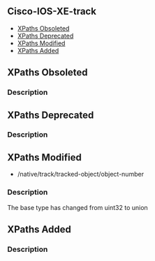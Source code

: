 ## Cisco-IOS-XE-track


- [XPaths Obsoleted](#xpaths-obsoleted)
- [XPaths Deprecated](#xpaths-deprecated)
- [XPaths Modified](#xpaths-modified)
- [XPaths Added](#xpaths-added)

## XPaths Obsoleted

### Description

## XPaths Deprecated

### Description

## XPaths Modified

- /native/track/tracked-object/object-number

### Description

The base type has changed from uint32 to union

## XPaths Added

### Description
